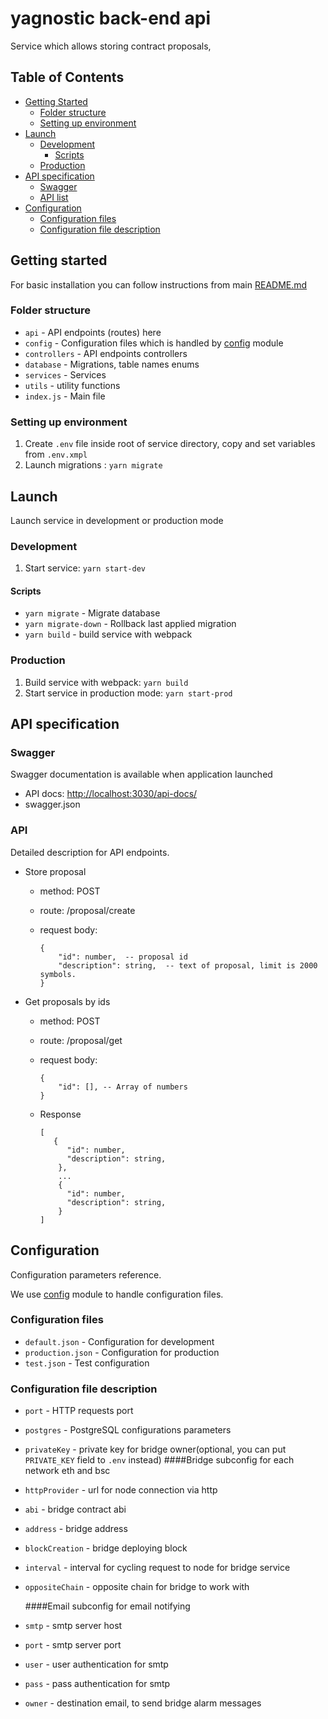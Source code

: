 # yagnostic back-end api

Service which allows storing contract proposals,

## Table of Contents

- [Getting Started](#getting-started)
  - [Folder structure](#folder-structure)
  - [Setting up environment](#setting-up-environment)
- [Launch](#launch)
  - [Development](#development)
    - [Scripts](#scripts)
  - [Production](#production)
- [API specification](#api-specification)
  - [Swagger](#swagger)
  - [API list](#api)
- [Configuration](#configuration)
  - [Configuration files](#configuration-files)
  - [Configuration file description](#configuration-file-description)

## Getting started

For basic installation you can follow instructions from main [README.md](../../README.md)

### Folder structure

- `api` - API endpoints (routes) here
- `config` - Configuration files which is handled by [config](https://www.npmjs.com/package/config) module
- `controllers` - API endpoints controllers
- `database` - Migrations, table names enums
- `services` - Services
- `utils` - utility functions
- `index.js` - Main file

### Setting up environment

1. Create `.env` file inside root of service directory, copy and set variables from `.env.xmpl`
1. Launch migrations : `yarn migrate`

## Launch

Launch service in development or production mode

### Development

1. Start service: `yarn start-dev`

#### Scripts

- `yarn migrate` - Migrate database
- `yarn migrate-down` - Rollback last applied migration
- `yarn build` - build service with webpack

### Production

1. Build service with webpack: `yarn build`
1. Start service in production mode: `yarn start-prod`

## API specification

### Swagger

Swagger documentation is available when application launched

- API docs: <http://localhost:3030/api-docs/>
- swagger.json

### API

Detailed description for API endpoints.

- Store proposal

  - method: POST
  - route: /proposal/create
  - request body:

    ```text
    {
        "id": number,  -- proposal id
        "description": string,  -- text of proposal, limit is 2000 symbols.
    }
    ```

- Get proposals by ids

  - method: POST
  - route: /proposal/get
  - request body:

    ```text
    {
        "id": [], -- Array of numbers
    }
    ```

  - Response

    ```
    [
       {
          "id": number,
          "description": string,
        },
        ...
        {
          "id": number,
          "description": string,
        }
    ]
    ```

## Configuration

Configuration parameters reference.

We use [config](https://www.npmjs.com/package/config) module to handle configuration files.

### Configuration files

- `default.json` - Configuration for development
- `production.json` - Configuration for production
- `test.json` - Test configuration

### Configuration file description

- `port` - HTTP requests port
- `postgres` - PostgreSQL configurations parameters
- `privateKey` - private key for bridge owner(optional, you can put `PRIVATE_KEY` field to `.env` instead)
  ####Bridge subconfig for each network eth and bsc
- `httpProvider` - url for node connection via http
- `abi` - bridge contract abi
- `address` - bridge address
- `blockCreation` - bridge deploying block
- `interval` - interval for cycling request to node for bridge service
- `oppositeChain` - opposite chain for bridge to work with

  ####Email subconfig for email notifying

- `smtp` - smtp server host
- `port` - smtp server port
- `user` - user authentication for smtp
- `pass` - pass authentication for smtp
- `owner` - destination email, to send bridge alarm messages
